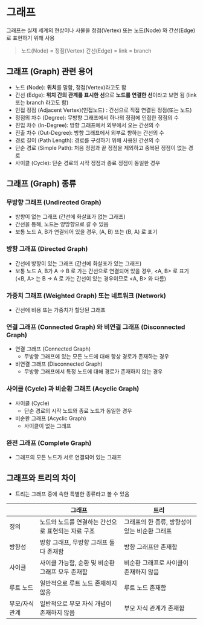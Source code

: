 # 그래프

그래프는 실제 세계의 현상이나 사물을 정점(Vertex) 또는 노드(Node) 와 간선(Edge)로 표현하기 위해 사용

> 노드(Node) = 정점(Vertex)
> 간선(Edge) = link = branch

## 그래프 (Graph) 관련 용어

- 노드 (Node): **위치**를 말함, 정점(Vertex)라고도 함
- 간선 (Edge): **위치 간의 관계를 표시한 선**으로 **노드를 연결한 선**이라고 보면 됨 (link 또는 branch 라고도 함)
- 인접 정점 (Adjacent Vertex)(인접노드) : 간선으로 직접 연결된 정점(또는 노드)
- 정점의 차수 (Degree): 무방향 그래프에서 하나의 정점에 인접한 정점의 수
- 진입 차수 (In-Degree): 방향 그래프에서 외부에서 오는 간선의 수
- 진출 차수 (Out-Degree): 방향 그래프에서 외부로 향하는 간선의 수
- 경로 길이 (Path Length): 경로를 구성하기 위해 사용된 간선의 수
- 단순 경로 (Simple Path): 처음 정점과 끝 정점을 제외하고 중복된 정점이 없는 경로
- 사이클 (Cycle): 단순 경로의 시작 정점과 종료 정점이 동일한 경우

## 그래프 (Graph) 종류

### 무방향 그래프 (Undirected Graph)

- 방향이 없는 그래프 (간선에 화살표가 없는 그래프)
- 간선을 통해, 노드는 양방향으로 갈 수 있음
- 보통 노드 A, B가 연결되어 있을 경우, (A, B) 또는 (B, A) 로 표기

### 방향 그래프 (Directed Graph)

- 간선에 방향이 있는 그래프 (간선에 화살표가 있는 그래프)
- 보통 노드 A, B가 A -> B 로 가는 간선으로 연결되어 있을 경우, <A, B> 로 표기 (<B, A> 는 B -> A 로 가는 간선이 있는 경우이므로 <A, B> 와 다름)

### 가중치 그래프 (Weighted Graph) 또는 네트워크 (Network)

- 간선에 비용 또는 가중치가 할당된 그래프

### 연결 그래프 (Connected Graph) 와 비연결 그래프 (Disconnected Graph)

- 연결 그래프 (Connected Graph)
    - 무방향 그래프에 있는 모든 노드에 대해 항상 경로가 존재하는 경우
- 비연결 그래프 (Disconnected Graph)
    - 무방향 그래프에서 특정 노드에 대해 경로가 존재하지 않는 경우

### 사이클 (Cycle) 과 비순환 그래프 (Acyclic Graph)

- 사이클 (Cycle)
    - 단순 경로의 시작 노드와 종료 노드가 동일한 경우
- 비순환 그래프 (Acyclic Graph)
    - 사이클이 없는 그래프

### 완전 그래프 (Complete Graph)

- 그래프의 모든 노드가 서로 연결되어 있는 그래프

## 그래프와 트리의 차이

- 트리는 그래프 중에 속한 특별한 종류라고 볼 수 있음

|  | 그래프 | 트리 |
| --- | --- | --- |
| 정의 | 노드와 노드를 연결하는 간선으로 표현되는 자료 구조 | 그래프의 한 종류, 방향성이 있는 비순환 그래프 |
| 방향성 | 방향 그래프, 무방향 그래프 둘다 존재함 | 방향 그래프만 존재함 |
| 사이클 | 사이클 가능함, 순환 및 비순환 그래프 모두 존재함 | 비순환 그래프로 사이클이 존재하지 않음 |
| 루트 노드 | 일반적으로 루트 노드 존재하지 않음 | 루트 노드 존재함 |
| 부모/자식 관계 | 일반적으로 부모 자식 개념이 존재하지 않음 | 부모 자식 관계가 존재함 |
